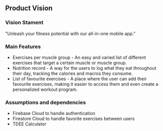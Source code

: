 ## Product Vision

### Vision Stament
"Unleash your fitness potential with our all-in-one mobile app."

### Main Features
 - Exercises per muscle group - An easy and varied list of different exercises that target a certain muscle or muscle group.
 - Nutrition record - A way for the users to log what they eat throughout their day, tracking the calories and macros they consume.
 - List of favourite exercises - A place where the user can add their favourite exercises, making it easier to access them and even create a personalized workout program.

### Assumptions and dependencies
- Firebase Cloud to handle authentication
- Firestore Cloud to handle favorite exercises between users
- TDEE Calculator
